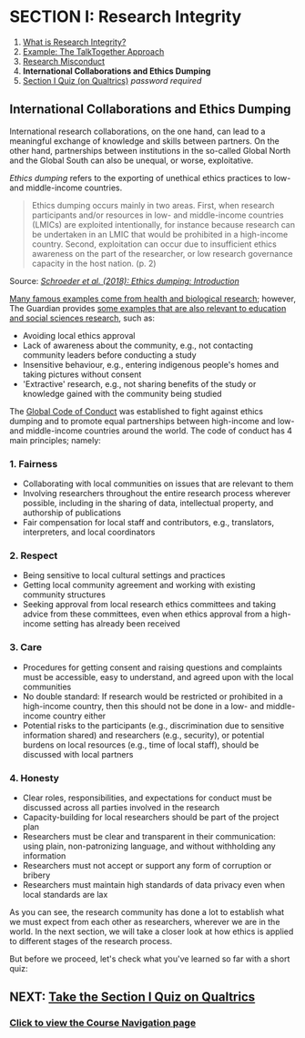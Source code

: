 # SECTION I: Research Integrity

1. [What is Research Integrity?](integrity.md)
2. [Example: The TalkTogether Approach](integrity-tt.md)
3. [Research Misconduct](integrity-misconduct.md)
4. **International Collaborations and Ethics Dumping**
5. [Section I Quiz (on Qualtrics)](https://oxfordeducation.eu.qualtrics.com/jfe/form/SV_8wFuwjJJSM46aIl) *password required*

## International Collaborations and Ethics Dumping

International research collaborations, on the one hand, can lead to a meaningful exchange of knowledge and skills between partners. On the other hand, partnerships between institutions in the so-called Global North and the Global South can also be unequal, or worse, exploitative.

_Ethics dumping_ refers to the exporting of unethical ethics practices to low- and middle-income countries.

> Ethics dumping occurs mainly in two areas. First, when research participants and/or resources in low- and middle-income countries (LMICs) are exploited intentionally, for instance because research can be undertaken in an LMIC that would be prohibited in a high-income country. Second, exploitation can occur due to insufficient ethics awareness on the part of the researcher, or low research governance capacity in the host nation. (p. 2)

Source: *[Schroeder et al. (2018): Ethics dumping: Introduction](https://link.springer.com/book/10.1007%2F978-3-319-64731-9)*

[Many famous examples come from health and biological research](https://theconversation.com/ethics-dumping-the-dark-side-of-international-research-88675); however, The Guardian provides [some examples that are also relevant to education and social sciences research](https://www.theguardian.com/higher-education-network/2018/aug/31/ethics-dumping-the-exploitative-side-of-academic-research), such as:

* Avoiding local ethics approval
* Lack of awareness about the community, e.g., not contacting community leaders before conducting a study
* Insensitive behaviour, e.g., entering indigenous people's homes and taking pictures without consent
* 'Extractive' research, e.g., not sharing benefits of the study or knowledge gained with the community being studied

The [Global Code of Conduct](https://www.globalcodeofconduct.org/) was established to fight against ethics dumping and to promote equal partnerships between high-income and low- and middle-income countries around the world. The code of conduct has 4 main principles; namely:

### **1. Fairness**
  - Collaborating with local communities on issues that are relevant to them
  - Involving researchers throughout the entire research process wherever possible, including in the sharing of data, intellectual property, and authorship of publications
  - Fair compensation for local staff and contributors, e.g., translators, interpreters, and local coordinators
  
### **2. Respect**
  - Being sensitive to local cultural settings and practices
  - Getting local community agreement and working with existing community structures
  - Seeking approval from local research ethics committees and taking advice from these committees, even when ethics approval from a high-income setting has already been received
  
### **3. Care**
  - Procedures for getting consent and raising questions and complaints must be accessible, easy to understand, and agreed upon with the local communities
  - No double standard: If research would be restricted or prohibited in a high-income country, then this should not be done in a low- and middle-income country either
  - Potential risks to the participants (e.g., discrimination due to sensitive information shared) and researchers (e.g., security), or potential burdens on local resources (e.g., time of local staff), should be discussed with local partners
  
### **4. Honesty**
  - Clear roles, responsibilities, and expectations for conduct must be discussed across all parties involved in the research
  - Capacity-building for local researchers should be part of the project plan
  - Researchers must be clear and transparent in their communication: using plain, non-patronizing language, and without withholding any information
  - Researchers must not accept or support any form of corruption or bribery
  - Researchers must maintain high standards of data privacy even when local standards are lax


As you can see, the research community has done a lot to establish what we must expect from each other as researchers, wherever we are in the world. In the next section, we will take a closer look at how ethics is applied to different stages of the research process.

But before we proceed, let's check what you've learned so far with a short quiz:

## NEXT: [Take the Section I Quiz on Qualtrics](https://oxfordeducation.eu.qualtrics.com/jfe/form/SV_8wFuwjJJSM46aIl)
### [Click to view the Course Navigation page](toc.md)
